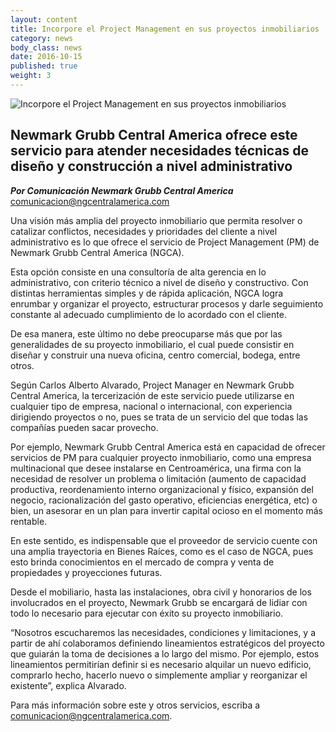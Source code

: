 ```yaml
---
layout: content
title: Incorpore el Project Management en sus proyectos inmobiliarios
category: news
body_class: news
date: 2016-10-15
published: true
weight: 3
---
```

![Incorpore el Project Management en sus proyectos inmobiliarios](/images/news-images/servicios-project-management.png)

## Newmark Grubb Central America ofrece este servicio para atender necesidades técnicas de diseño y construcción a nivel administrativo

**_Por Comunicación Newmark Grubb Central America_**<br/>
<a href="mailto:comunicacion@ngcentralamerica.com">comunicacion@ngcentralamerica.com</a>

Una visión más amplia del proyecto inmobiliario que permita resolver o catalizar conflictos, necesidades y prioridades del cliente a nivel administrativo es lo que ofrece el servicio de Project Management (PM) de Newmark Grubb Central America (NGCA).

Esta opción consiste en una consultoría de alta gerencia en lo administrativo, con criterio técnico a nivel de diseño y constructivo. Con distintas herramientas simples y de rápida aplicación, NGCA logra enrumbar y organizar el proyecto, estructurar procesos y darle seguimiento constante al adecuado cumplimiento de lo acordado con el cliente.

De esa manera, este último no debe preocuparse más que por las generalidades de su proyecto inmobiliario, el cual puede consistir en diseñar y construir una nueva oficina, centro comercial, bodega, entre otros.

Según Carlos Alberto Alvarado, Project Manager en Newmark Grubb Central America, la tercerización de este servicio puede utilizarse en cualquier tipo de empresa, nacional o internacional, con experiencia dirigiendo proyectos o no, pues se trata de un servicio del que todas las compañías pueden sacar provecho.

Por ejemplo, Newmark Grubb Central America está en capacidad de ofrecer servicios de PM para cualquier proyecto inmobiliario, como una empresa multinacional que desee instalarse en Centroamérica, una firma con la necesidad de resolver un problema o limitación (aumento de capacidad productiva, reordenamiento interno organizacional y físico, expansión del negocio, racionalización del gasto operativo, eficiencias energética, etc) o bien, un asesorar en un plan para invertir capital ocioso en el momento más rentable.

En este sentido, es indispensable que el proveedor de servicio cuente con una amplia trayectoria en Bienes Raíces, como es el caso de NGCA, pues esto brinda conocimientos en el mercado de compra y venta de propiedades y proyecciones futuras.

Desde el mobiliario, hasta las instalaciones, obra civil y honorarios de los involucrados en el proyecto, Newmark Grubb se encargará de lidiar con todo lo necesario para ejecutar con éxito su proyecto inmobiliario.

“Nosotros escucharemos las necesidades, condiciones y limitaciones, y a partir de ahí colaboramos definiendo lineamientos estratégicos del proyecto que guiarán la toma de decisiones a lo largo del mismo. Por ejemplo, estos lineamientos permitirían definir si es necesario alquilar un nuevo edificio, comprarlo hecho, hacerlo nuevo o simplemente ampliar y reorganizar el existente”, explica Alvarado.

Para más información sobre este y otros servicios, escriba a <a href="mailto:comunicacion@ngcentralamerica.com">comunicacion@ngcentralamerica.com</a>.
